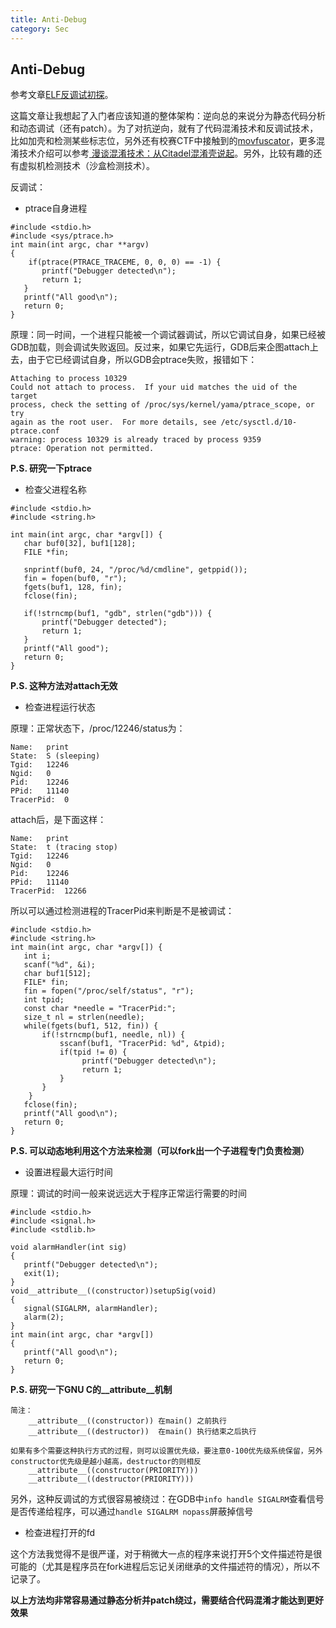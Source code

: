 ```yaml
---
title: Anti-Debug
category: Sec
---
```


## Anti-Debug

参考文章[ELF反调试初探](http://www.freebuf.com/sectool/83509.html)。

这篇文章让我想起了入门者应该知道的整体架构：逆向总的来说分为静态代码分析和动态调试（还有patch）。为了对抗逆向，就有了代码混淆技术和反调试技术，比如加壳和检测某些标志位，另外还有校赛CTF中接触到的[movfuscator](https://recon.cx/2015/slides/recon2015-14-christopher-domas-The-movfuscator.pdf)，更多混淆技术介绍可以参考[
漫谈混淆技术：从Citadel混淆壳说起](http://www.freebuf.com/articles/web/103188.html)。另外，比较有趣的还有虚拟机检测技术（沙盒检测技术）。

反调试：

- ptrace自身进程

```
#include <stdio.h>
#include <sys/ptrace.h>
int main(int argc, char **argv)
{
    if(ptrace(PTRACE_TRACEME, 0, 0, 0) == -1) {
       printf("Debugger detected\n");
       return 1;
   }  
   printf("All good\n");
   return 0;
}
```

原理：同一时间，一个进程只能被一个调试器调试，所以它调试自身，如果已经被GDB加载，则会调试失败返回。反过来，如果它先运行，GDB后来企图attach上去，由于它已经调试自身，所以GDB会ptrace失败，报错如下：

```
Attaching to process 10329
Could not attach to process.  If your uid matches the uid of the target
process, check the setting of /proc/sys/kernel/yama/ptrace_scope, or try
again as the root user.  For more details, see /etc/sysctl.d/10-ptrace.conf
warning: process 10329 is already traced by process 9359
ptrace: Operation not permitted.
```

**P.S. 研究一下ptrace**

- 检查父进程名称

```
#include <stdio.h>
#include <string.h>

int main(int argc, char *argv[]) {
   char buf0[32], buf1[128];
   FILE *fin;

   snprintf(buf0, 24, "/proc/%d/cmdline", getppid());
   fin = fopen(buf0, "r");
   fgets(buf1, 128, fin);
   fclose(fin);

   if(!strncmp(buf1, "gdb", strlen("gdb"))) {
       printf("Debugger detected");
       return 1;
   }
   printf("All good");
   return 0;
}
```

**P.S. 这种方法对attach无效**

- 检查进程运行状态

原理：正常状态下，/proc/12246/status为：

```
Name:	print
State:	S (sleeping)
Tgid:	12246
Ngid:	0
Pid:	12246
PPid:	11140
TracerPid:	0
```

attach后，是下面这样：

```
Name:	print
State:	t (tracing stop)
Tgid:	12246
Ngid:	0
Pid:	12246
PPid:	11140
TracerPid:	12266
```

所以可以通过检测进程的TracerPid来判断是不是被调试：

```
#include <stdio.h>
#include <string.h>
int main(int argc, char *argv[]) {
   int i;
   scanf("%d", &i);
   char buf1[512];
   FILE* fin;
   fin = fopen("/proc/self/status", "r");
   int tpid;
   const char *needle = "TracerPid:";
   size_t nl = strlen(needle);
   while(fgets(buf1, 512, fin)) {
       if(!strncmp(buf1, needle, nl)) {
           sscanf(buf1, "TracerPid: %d", &tpid);
           if(tpid != 0) {
                printf("Debugger detected\n");
                return 1;
           }
       }
    }
   fclose(fin);
   printf("All good\n");
   return 0;
}
```

**P.S. 可以动态地利用这个方法来检测（可以fork出一个子进程专门负责检测）**

- 设置进程最大运行时间

原理：调试的时间一般来说远远大于程序正常运行需要的时间

```
#include <stdio.h>
#include <signal.h>
#include <stdlib.h>

void alarmHandler(int sig)
{
   printf("Debugger detected\n");
   exit(1);
}
void__attribute__((constructor))setupSig(void)
{
   signal(SIGALRM, alarmHandler);
   alarm(2);
}
int main(int argc, char *argv[])
{
   printf("All good\n");
   return 0;
}
```

**P.S. 研究一下GNU C的__attribute__机制**

```
简注：
	__attribute__((constructor)) 在main() 之前执行
	__attribute__((destructor))  在main() 执行结束之后执行

如果有多个需要这种执行方式的过程，则可以设置优先级，要注意0-100优先级系统保留，另外constructor优先级是越小越高，destructor的则相反
	__attribute__((constructor(PRIORITY)))
	__attribute__((destructor(PRIORITY)))
```

另外，这种反调试的方式很容易被绕过：在GDB中`info handle SIGALRM`查看信号是否传递给程序，可以通过`handle SIGALRM nopass`屏蔽掉信号

- 检查进程打开的fd

这个方法我觉得不是很严谨，对于稍微大一点的程序来说打开5个文件描述符是很可能的（尤其是程序员在fork进程后忘记关闭继承的文件描述符的情况），所以不记录了。

**以上方法均非常容易通过静态分析并patch绕过，需要结合代码混淆才能达到更好效果**